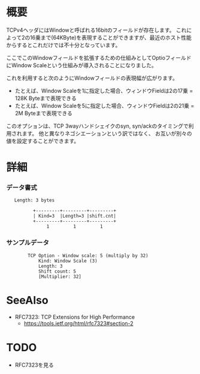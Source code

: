# 概要
TCPv4ヘッダにはWindowと呼ばれる16bitのフィールドが存在します。
これによって2の16乗まで(64KByte)を表現することができますが、最近のホスト性能からするとこれだけでは不十分となっています。

ここでこのWindowフィールドを拡張するための仕組みとしてOptioフィールドにWindow Scaleという仕組みが導入されることになりました。

これを利用すると次のようにWindowフィールドの表現幅が広がります。
- たとえば、Window Scaleを1に指定した場合、ウィンドウFieldは2の17乗 = 128K Byteまで表現できる
- たとえば、Window Scaleを5に指定した場合、ウィンドウFieldは2の21乗 = 2M Byteまで表現できる

このオプションは、TCP 3wayハンドシェイクのsyn, syn/ackのタイミングで利用されます。
他と異なりネゴシエーションという訳ではなく、 お互いが別々の値を設定することができます。

# 詳細

### データ書式
```
   Length: 3 bytes

          +---------+---------+---------+
          | Kind=3  |Length=3 |shift.cnt|
          +---------+---------+---------+
               1         1         1
```

### サンプルデータ
```
        TCP Option - Window scale: 5 (multiply by 32)
            Kind: Window Scale (3)
            Length: 3
            Shift count: 5
            [Multiplier: 32]
```

# SeeAlso
- RFC7323: TCP Extensions for High Performance
  - https://tools.ietf.org/html/rfc7323#section-2

# TODO
- RFC7323を見る
